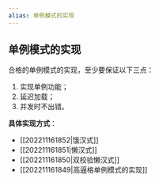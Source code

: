 ```yaml
---
alias: 单例模式的实现
---
```


## 单例模式的实现

合格的单例模式的实现，至少要保证以下三点：

1. 实现单例功能；
2. 延迟加载；
3. 并发时不出错。 

**具体实现方式**：

- [[202211161852|饿汉式]]
- [[202211161851|懒汉式]]
- [[202211161850|双校验懒汉式]]
- [[202211161849|高逼格单例模式的实现]]

